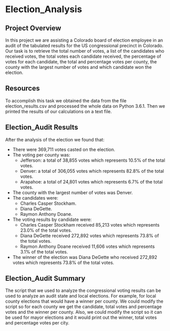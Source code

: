 # Election_Analysis

## Project Overview
  In this project we are assisting a Colorado board of election employee in an audit of the tabulated results for the US congressional precinct in Colorado. Our task is to retrieve the total number of votes, a list of the candidates who received votes, the total votes each candidate received, the percentage of votes for each candidate, the total and percentage votes per county, the county with the largest number of votes and which candidate won the election.
  
## Resources
  To accomplish this task we obtained the data from the file election_results.csv and processed the whole data on Python 3.6.1. Then we printed the results of our calculations on a text file.
  
## Election_Audit Results
  After the analysis of the election we found that: 
  * There were 369,711 votes casted on the election.
  * The voting per county was:
    - Jefferson: a total of 38,855 votes which represents 10.5% of the total votes.
    - Denver: a total of 306,055 votes which represents 82.8% of the total votes.
    - Arapahoe: a total of 24,801 votes which represents 6.7% of the total votes.
  * The county with the largest number of votes was Denver.
  * The candidates were: 
    - Charles Casper Stockham.
    - Diana DeGette.
    - Raymon Anthony Doane.
  * The voting results by candidate were:
    - Charles Casper Stockham received 85,213 votes which represents 23.0% of the total votes.
    - Diana DeGette received 272,892 votes which represents 73.8% of the total votes.
    - Raymon Anthony Doane received 11,606 votes which represents 3.1% of the total votes.
  * The winner of the election was Diana DeGette who received 272,892 votes which represents 73.8% of the total votes.
  
## Election_Audit Summary
  The script that we used to analyze the congressional voting results can be used to analyze an audit state and local elections. For example, for local county elections that would have a winner per county. We could modify the script so for each county we get the candidate, total votes and percentage votes and the winner per county. Also, we could modify the script so it can be used for mayor elections and it would print out the winner, total votes and percentage votes per city. 
  
